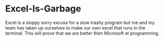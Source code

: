 # Excel-Is-Garbage

Excel is a sloppy sorry excuse for a slow trashy program but me and my team has taken up ourselves to make our own excel that runs in the terminal. This will prove that we are better then Microsoft at programming.
